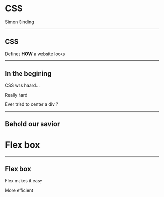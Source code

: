 # CSS

Simon Sinding

---

## CSS

Defines **HOW** a website looks

---

## In the begining

CSS was haard...

Really hard

Ever tried to center a div ?

---

## Behold our savior

# Flex box

---

## Flex box

Flex makes it easy

More efficient
